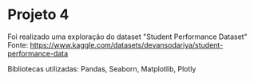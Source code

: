 # Projeto 4 

Foi realizado uma exploração do dataset "Student Performance Dataset"
Fonte: https://www.kaggle.com/datasets/devansodariya/student-performance-data

Bibliotecas utilizadas: Pandas, Seaborn, Matplotlib, Plotly
